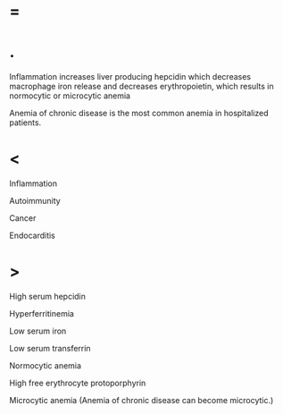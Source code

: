 # =

# .

Inflammation increases liver producing hepcidin which decreases macrophage iron release and decreases erythropoietin, which results in normocytic or microcytic anemia

Anemia of chronic disease is the most common anemia in hospitalized patients.

# <

Inflammation

Autoimmunity

Cancer

Endocarditis

# >

High serum hepcidin

Hyperferritinemia

Low serum iron

Low serum transferrin

Normocytic anemia

High free erythrocyte protoporphyrin

Microcytic anemia (Anemia of chronic disease can become microcytic.)
